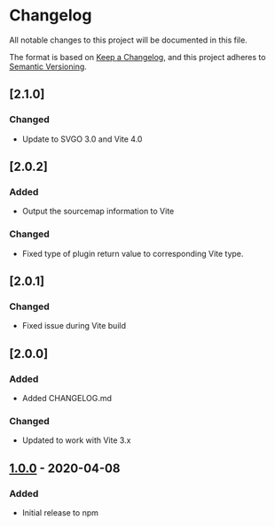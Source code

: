 # Changelog

All notable changes to this project will be documented in this file.

The format is based on [Keep a Changelog](https://keepachangelog.com/en/1.0.0/),
and this project adheres to [Semantic Versioning](https://semver.org/spec/v2.0.0.html).

## [2.1.0]

### Changed

- Update to SVGO 3.0 and Vite 4.0

## [2.0.2]

### Added

- Output the sourcemap information to Vite

### Changed

- Fixed type of plugin return value to corresponding Vite type.

## [2.0.1]

### Changed

- Fixed issue during Vite build

## [2.0.0]

### Added

- Added CHANGELOG.md

### Changed

- Updated to work with Vite 3.x

## [1.0.0] - 2020-04-08

### Added

- Initial release to npm

[unreleased]: https://github.com/metafy-gg/vite-plugin-svelte-svg/compare/1.0.0...HEAD
[1.0.0]: https://github.com/metafy-gg/vite-plugin-svelte-svg/releases/tag/1.0.0
